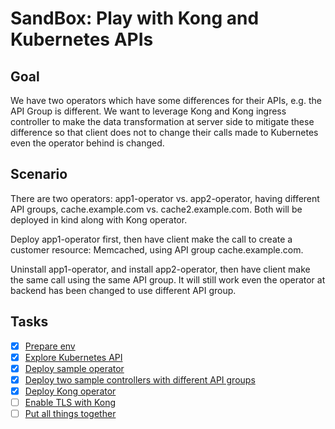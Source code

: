 # SandBox: Play with Kong and Kubernetes APIs

## Goal

We have two operators which have some differences for their APIs, e.g. the API Group is different. We want to leverage Kong and Kong ingress controller to make the data transformation at server side to mitigate these difference so that client does not to change their calls made to Kubernetes even the operator behind is changed.


## Scenario

There are two operators: app1-operator vs. app2-operator, having different API groups, cache.example.com vs. cache2.example.com. Both will be deployed in kind along with Kong operator.

Deploy app1-operator first, then have client make the call to create a customer resource: Memcached, using API group cache.example.com.

Uninstall app1-operator, and install app2-operator, then have client make the same call using the same API group. It will still work even the operator at backend has been changed to use different API group.

## Tasks

* [x] [Prepare env](docs/prepare-env.md)
* [x] [Explore Kubernetes API](docs/explorer-k8s-api.md)
* [x] [Deploy sample operator](docs/deploy-sample-operator.md)
* [x] [Deploy two sample controllers with different API groups](docs/deploy-sample-controllers.md)
* [x] [Deploy Kong operator](docs/deploy-kong-operator.md)
* [ ] [Enable TLS with Kong](docs/enable-tls-with-kong.md)
* [ ] [Put all things together](docs/put-all-things-together.md)
